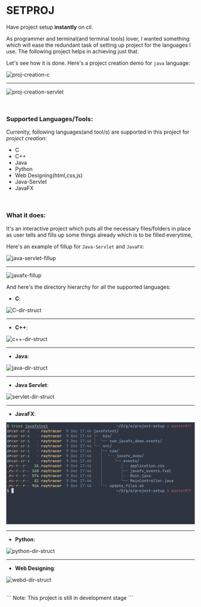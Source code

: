 # SETPROJ

Have project setup **instantly** on _cli_.

As programmer and terminal(and terminal tools) lover, I wanted something which will ease the redundant task of setting up project for the languages I use. The following project helps in achieving just that.

Let's see how it is done. Here's a project creation demo for `java` language:

![proj-creation-c](https://github.com/coolabhays/project-setup/raw/master/sshots/c-mkproj.png)

<hr>

![proj-creation-servlet](https://github.com/coolabhays/project-setup/raw/master/sshots/servlet-mkproj.png)

<br>

### Supported Languages/Tools:

Currenlty, following languages(and tool/s) are supported in this project for _project creation_:

* C
* C++
* Java
* Python
* Web Designing(html,css,js)
* Java-Servlet
* JavaFX

<br>


### What it does:

It's an interactive project which puts all the necessary files/folders in place as user tells and fills up some things already which is to be filled everytime,

Here's an example of fillup for `Java-Servlet` and `JavaFX`:

![java-servlet-fillup](https://github.com/coolabhays/project-setup/raw/master/sshots/servlet-fillup.png)

<hr>

![javafx-fillup](sshots/javafx-fillup.png)

And here's the directory hierarchy for all the supported languages:

* **C**:

![C-dir-struct](https://github.com/coolabhays/project-setup/raw/master/sshots/structure-cproj.png)

<hr>


* **C++**:

![c++-dir-struct](https://github.com/coolabhays/project-setup/raw/master/sshots/structure-cppproj.png)

<hr>


* **Java**:

![java-dir-struct](https://github.com/coolabhays/project-setup/raw/master/sshots/structure-javaproj.png)

<hr>

* **Java Servlet**:

![servlet-dir-struct](https://github.com/coolabhays/project-setup/raw/master/sshots/structure-servlet.png)

<hr>

* **JavaFX**:

![javafx-dir-struct](sshots/structure-javafx.png)

<hr>

* **Python**:

![python-dir-struct](https://github.com/coolabhays/project-setup/raw/master/sshots/structure-pyproj.png)

<hr>

* **Web Designing**:

![webd-dir-struct](https://github.com/coolabhays/project-setup/raw/master/sshots/structure-webdproj.png)

<br>
```
Note: This project is still in development stage
```
